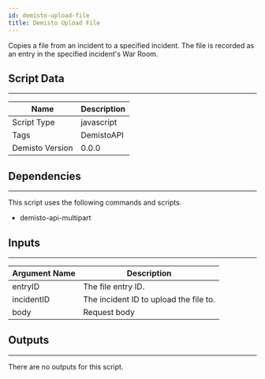 ```yaml
---
id: demisto-upload-file
title: Demisto Upload File
---
```


Copies a file from an incident to a specified incident. The file is recorded as an entry in the specified incident's War Room.
## Script Data
---

| **Name** | **Description** |
| --- | --- |
| Script Type | javascript |
| Tags | DemistoAPI |
| Demisto Version | 0.0.0 |

## Dependencies
---
This script uses the following commands and scripts.
* demisto-api-multipart

## Inputs
---

| **Argument Name** | **Description** |
| --- | --- |
| entryID | The file entry ID. |
| incidentID | The incident ID to upload the file to. |
| body | Request body |

## Outputs
---
There are no outputs for this script.
